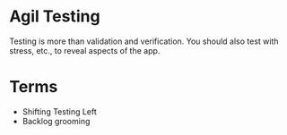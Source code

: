 
# Agil Testing

Testing is more than validation and verification. You should also test with stress, etc., to reveal aspects of the app.

# Terms

* Shifting Testing Left
* Backlog grooming


